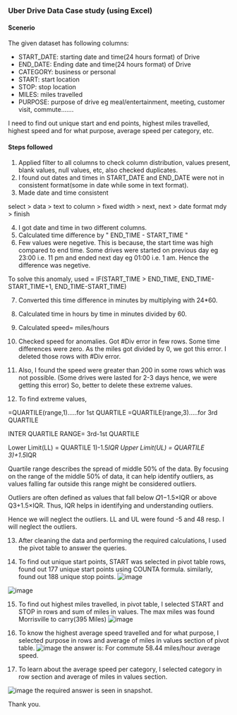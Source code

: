 ### Uber Drive Data Case study (using Excel)

#### Scenerio

The given dataset has following columns:

- START_DATE: starting date and time(24 hours format) of Drive
- END_DATE: Ending date and time(24 hours format) of Drive
- CATEGORY: business or personal
- START: start location
- STOP: stop location
- MILES: miles travelled
- PURPOSE: purpose of drive eg meal/entertainment, meeting, customer visit, commute.......

I need to find out unique start and end points, highest miles travelled, highest speed and for what purpose, average speed per category, etc.


####  Steps followed

1. Applied filter to all columns to check column distribution, values present, blank values, null values, etc, also checked duplicates.
2. I found out dates and times in START_DATE and END_DATE were not in consistent format(some in date while some in text format).
3. Made date and time consistent 

select > data > text to column > fixed width > next, next > date format mdy > finish

4. I got date and time in two different columns. 
5. Calculated time difference by " END_TIME - START_TIME "
6. Few values were negetive. This is because, the start time was high compared to end time. Some drives were started on previous day eg 23:00 i.e. 11 pm and ended next day eg 01:00 i.e. 1 am. Hence the difference was negetive. 

To solve this anomaly, used
= IF(START_TIME > END_TIME, END_TIME-START_TIME+1, END_TIME-START_TIME)

7. Converted this time difference in minutes by multiplying with 24*60.

8. Calculated time in hours by time in minutes divided by 60.
9. Calculated speed= miles/hours
10. Checked speed for anomalies. Got #Div error in few rows. Some time differences were zero. As the miles got divided by 0, we got this error. I deleted those rows with #Div error.

11. Also, I found the speed were greater than 200 in some rows which was not possible. (Some drives were lasted for 2-3 days hence, we were getting this error) So, better to delete these extreme values.

12. To find extreme values,

=QUARTILE(range,1).....for 1st QUARTILE
=QUARTILE(range,3).....for 3rd QUARTILE

INTER QUARTILE RANGE= 3rd-1st QUARTILE

Lower Limit(LL) = QUARTILE 1)-1.5*IQR
Upper Limit(UL) = QUARTILE 3)+1.5*IQR


Quartile range describes the spread of middle 50% of the data. 
By focusing on the range of the middle 50% of data, it can help identify outliers, as values falling far outside this range might be considered outliers.

Outliers are often defined as values that fall below 
𝑄1−1.5×IQR or above Q3+1.5×IQR. Thus, IQR helps in identifying and understanding outliers.

Hence we will neglect the outliers.
LL and UL were found -5 and 48 resp. I will neglect the outliers. 

13. After cleaning the data and performing the required calculations, I used the pivot table to answer the queries. 

14. To find out unique start points, START was selected in pivot table rows, found out 177 unique start points using COUNTA formula. similarly, found out 188 unique stop points.
![image](https://github.com/user-attachments/assets/e4b5d187-e591-4266-9238-932915559f4e)

![image](https://github.com/user-attachments/assets/202ca8a5-7b79-41c6-847e-619d656ed94a)

15. To find out highest miles travelled, in pivot table, I selected START and STOP in rows and sum of miles in values. The max miles was found Morrisville to carry(395 Miles)
![image](https://github.com/user-attachments/assets/420310df-257e-4e26-9910-fef5e63a419a)

16. To know the highest average speed travelled and for what purpose, I selected purpose in rows and average of miles in values section of pivot table.
![image](https://github.com/user-attachments/assets/7006ef07-ab54-46ea-817c-da92a1bce14a)
the answer is: For commute 58.44 miles/hour average speed.

17. To learn about the average speed per category, I selected category in row section and average of miles in values section. 

![image](https://github.com/user-attachments/assets/931e72ae-241e-495f-93ff-4b692c861409)
the required answer is seen in snapshot. 

Thank you. 
